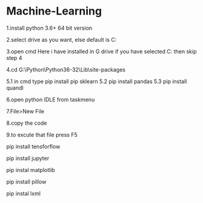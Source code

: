 # Machine-Learning 

1.install python 3.6+ 64 bit version 

2.select drive as you want, else default is C: 

3.open cmd 
 Here i have installed in G drive  if you have selected C: then skip step 4

4.cd G:\Python\Python36-32\Lib\site-packages

5.1 in cmd type pip install pip sklearn
5.2 pip install pandas
5.3 pip install quandl

6.open python IDLE from taskmenu 

7.File>New File 

8.copy the code 

9.to excute that file press F5 


pip install tensforflow

pip install jupyter

pip instal matplotlib

pip install pillow

pip instal lxml 


